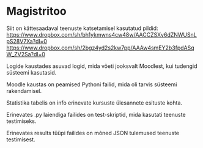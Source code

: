 # Magistritoo

Siit on kättesaadaval teenuste katsetamisel kasutatud pildid:
https://www.dropbox.com/sh/bh1ykmwns4cw48w/AACCZSXv6dZNWUSnLpS28V7Xa?dl=0
https://www.dropbox.com/sh/2bgz4yd2s2kw7pp/AAAw4smEY2b3fpdASqW_ZV2Sa?dl=0

Logide kaustades asuvad logid, mida võeti jooksvalt Moodlest, kui tudengid süsteemi kasutasid.

Moodle kaustas on peamised Pythoni failid, mida oli tarvis süsteemi rakendamisel.

Statistika tabelis on info erinevate kursuste ülesannete esituste kohta.

Erinevates .py laiendiga failides on test-skriptid, mida kasutati teenuste testimiseks.

Erinevates results tüüpi failides on mõned JSON tulemused teenuste testimisest. 
